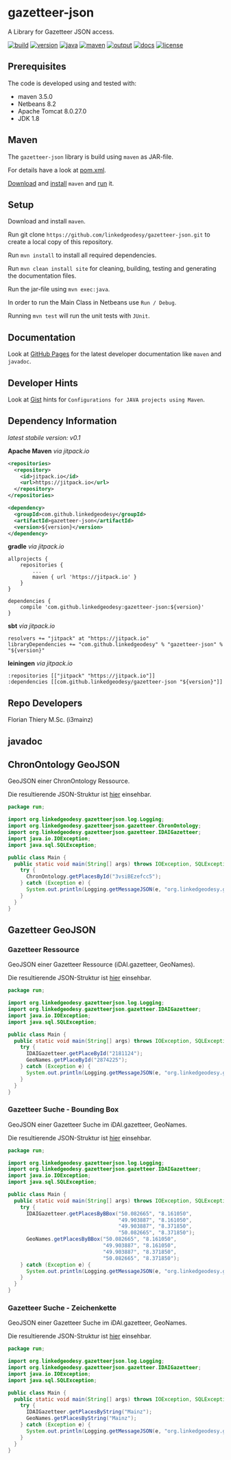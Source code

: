 # gazetteer-json

A Library for Gazetteer JSON access.

[![build](https://api.travis-ci.org/linkedgeodesy/gazetteer-json.svg?branch=master)](https://travis-ci.org/linkedgeodesy/gazetteer-json) [![version](https://img.shields.io/badge/version-1.0--SNAPSHOT-green.svg)](#)  [![java](https://img.shields.io/badge/jdk-1.8-red.svg)](#)  [![maven](https://img.shields.io/badge/maven-3.5.0-orange.svg)](#) [![output](https://img.shields.io/badge/output-jar-red.svg)](#)  [![docs](https://img.shields.io/badge/apidoc-v0.2-blue.svg)](https://linkedgeodesy.github.io/gazetteer-json/)  [![license](https://img.shields.io/badge/License-MIT-yellow.svg)](https://github.com/linkedgeodesy/gazetteer-json/blob/master/LICENSE)

## Prerequisites

The code is developed using and tested with:

* maven 3.5.0
* Netbeans 8.2
* Apache Tomcat 8.0.27.0
* JDK 1.8

## Maven

The `gazetteer-json` library is build using `maven` as JAR-file.

For details have a look at [pom.xml](https://github.com/linkedgeodesy/gazetteer-json/blob/master/gazetteer-json/pom.xml).

[Download](http://maven.apache.org/download.cgi) and  [install](https://www.mkyong.com/maven/how-to-install-maven-in-windows/) `maven` and [run](https://maven.apache.org/guides/getting-started/maven-in-five-minutes.html) it.

## Setup

Download and install `maven`.

Run git clone `https://github.com/linkedgeodesy/gazetteer-json.git` to create a local copy of this repository.

Run `mvn install` to install all required dependencies.

Run `mvn clean install site` for cleaning, building, testing and generating the documentation files.

Run the jar-file using `mvn exec:java`.

In order to run the Main Class in Netbeans use `Run / Debug`.

Running `mvn test` will run the unit tests with `JUnit`.

## Documentation

Look at [GitHub Pages](https://linkedgeodesy.github.io/gazetteer-json/) for the latest developer documentation like `maven` and `javadoc`.

## Developer Hints

Look at [Gist](https://gist.github.com/florianthiery/0f8c0c015555939c96eb13428bbf1cd4) hints for `Configurations for JAVA projects using Maven`.

## Dependency Information

*latest stabile version: v0.1*

**Apache Maven** *via jitpack.io*

```xml
<repositories>
  <repository>
    <id>jitpack.io</id>
    <url>https://jitpack.io</url>
  </repository>
</repositories>

<dependency>
  <groupId>com.github.linkedgeodesy</groupId>
  <artifactId>gazetteer-json</artifactId>
  <version>${version}</version>
</dependency>
```

**gradle** *via jitpack.io*

```
allprojects {
    repositories {
        ...
        maven { url 'https://jitpack.io' }
    }
}

dependencies {
    compile 'com.github.linkedgeodesy:gazetteer-json:${version}'
}
```

**sbt** *via jitpack.io*

```
resolvers += "jitpack" at "https://jitpack.io"
libraryDependencies += "com.github.linkedgeodesy" % "gazetteer-json" % "${version}"
```

**leiningen** *via jitpack.io*

```
:repositories [["jitpack" "https://jitpack.io"]]   
:dependencies [[com.github.linkedgeodesy/gazetteer-json "${version}"]]
```

## Repo Developers

Florian Thiery M.Sc. (i3mainz)

## javadoc

## ChronOntology GeoJSON

GeoJSON einer ChronOntology Ressource.

Die resultierende JSON-Struktur ist [hier](https://github.com/i3mainz/chronontology-spatialapi/blob/master/jsonobjects.md#chronontology-geojson) einsehbar.

```java
package run;

import org.linkedgeodesy.gazetteerjson.log.Logging;
import org.linkedgeodesy.gazetteerjson.gazetteer.ChronOntology;
import org.linkedgeodesy.gazetteerjson.gazetteer.IDAIGazetteer;
import java.io.IOException;
import java.sql.SQLException;

public class Main {
  public static void main(String[] args) throws IOException, SQLException {
    try {
      ChronOntology.getPlacesById("3vsiBEzefcc5");
    } catch (Exception e) {
      System.out.println(Logging.getMessageJSON(e, "org.linkedgeodesy.gazetteerjson.run.Main").toJSONString());
    }
  }
}
```

## Gazetteer GeoJSON

### Gazetteer Ressource

GeoJSON einer Gazetteer Ressource (iDAI.gazetteer, GeoNames).

Die resultierende JSON-Struktur ist [hier](https://github.com/i3mainz/chronontology-spatialapi/blob/master/jsonobjects.md#gazetteer-ressource) einsehbar.

```java
package run;

import org.linkedgeodesy.gazetteerjson.log.Logging;
import org.linkedgeodesy.gazetteerjson.gazetteer.IDAIGazetteer;
import java.io.IOException;
import java.sql.SQLException;

public class Main {
  public static void main(String[] args) throws IOException, SQLException {
    try {
      IDAIGazetteer.getPlaceById("2181124");
      GeoNames.getPlaceById("2874225");
    } catch (Exception e) {
      System.out.println(Logging.getMessageJSON(e, "org.linkedgeodesy.gazetteerjson.run.Main").toJSONString());
    }
  }
}
```

### Gazetteer Suche - Bounding Box

GeoJSON einer Gazetteer Suche im iDAI.gazetteer, GeoNames.

Die resultierende JSON-Struktur ist [hier](https://github.com/i3mainz/chronontology-spatialapi/blob/master/jsonobjects.md#gazetteer-suche) einsehbar.

```java
package run;

import org.linkedgeodesy.gazetteerjson.log.Logging;
import org.linkedgeodesy.gazetteerjson.gazetteer.IDAIGazetteer;
import java.io.IOException;
import java.sql.SQLException;

public class Main {
  public static void main(String[] args) throws IOException, SQLException {
    try {     
      IDAIGazetteer.getPlacesByBBox("50.082665", "8.161050",
                                    "49.903887", "8.161050",
                                    "49.903887", "8.371850",
                                    "50.082665", "8.371850");
      GeoNames.getPlacesByBBox("50.082665", "8.161050",
                               "49.903887", "8.161050",
                               "49.903887", "8.371850",
                               "50.082665", "8.371850");
    } catch (Exception e) {
      System.out.println(Logging.getMessageJSON(e, "org.linkedgeodesy.gazetteerjson.run.Main").toJSONString());
    }
  }
}
```

### Gazetteer Suche - Zeichenkette

GeoJSON einer Gazetteer Suche im iDAI.gazetteer, GeoNames.

Die resultierende JSON-Struktur ist [hier](https://github.com/i3mainz/chronontology-spatialapi/blob/master/jsonobjects.md#gazetteer-suche) einsehbar.

```java
package run;

import org.linkedgeodesy.gazetteerjson.log.Logging;
import org.linkedgeodesy.gazetteerjson.gazetteer.IDAIGazetteer;
import java.io.IOException;
import java.sql.SQLException;

public class Main {
  public static void main(String[] args) throws IOException, SQLException {
    try {
      IDAIGazetteer.getPlacesByString("Mainz");
      GeoNames.getPlacesByString("Mainz");
    } catch (Exception e) {
      System.out.println(Logging.getMessageJSON(e, "org.linkedgeodesy.gazetteerjson.run.Main").toJSONString());
    }
  }
}
```
